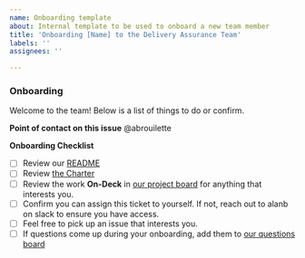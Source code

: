 ```yaml
---
name: Onboarding template 
about: Internal template to be used to onboard a new team member
title: 'Onboarding [Name] to the Delivery Assurance Team'
labels: ''
assignees: ''

---
```

### Onboarding

Welcome to the team! Below is a list of things to do or confirm.

**Point of contact on this issue**
@abrouilette 

**Onboarding Checklist**
- [ ] Review our [README](https://github.com/18F/delivery-assurance/blob/main/docs/charter.md)
- [ ] Review [the Charter](https://github.com/18F/delivery-assurance/blob/main/docs/charter.md)
- [ ] Review the work **On-Deck** in [our project board](https://github.com/orgs/18F/projects/41) for anything that interests you.
- [ ] Confirm you can assign this ticket to yourself. If not, reach out to alanb on slack to ensure you have access.
- [ ] Feel free to pick up an issue that interests you.
- [ ] If questions come up during your onboarding, add them to [our questions board](https://docs.google.com/spreadsheets/d/1J8cAcuE2zgpIFSJx_mKOjNmAcQGeYtQbz2vkTuqGI4U/edit#gid=1340104815)
